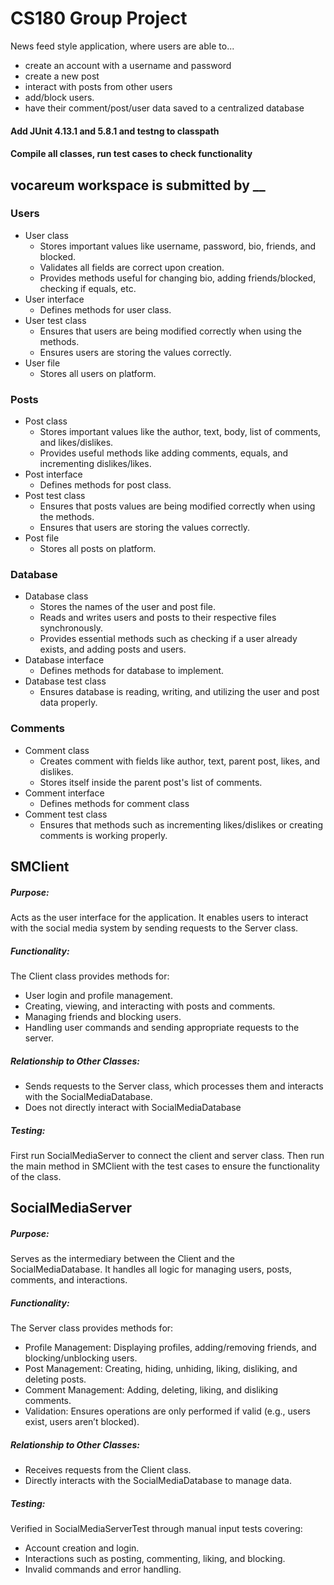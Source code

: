 # CS180 Group Project
News feed style application, where users are able to...
- create an account with a username and password
- create a new post
- interact with posts from other users
- add/block users.
- have their comment/post/user data saved to a centralized database

#### Add JUnit 4.13.1 and 5.8.1 and testng to classpath
#### Compile all classes, run test cases to check functionality
## vocareum workspace is submitted by __

### Users
- User class
  - Stores important values like username, password, bio, friends, and blocked.
  - Validates all fields are correct upon creation.
  - Provides methods useful for changing bio, adding friends/blocked, checking if equals, etc.
- User interface
  - Defines methods for user class.
- User test class
  - Ensures that users are being modified correctly when using the methods.
  - Ensures users are storing the values correctly.
- User file
  - Stores all users on platform.
### Posts
- Post class
  - Stores important values like the author, text, body, list of comments, and likes/dislikes.
  - Provides useful methods like adding comments, equals, and incrementing dislikes/likes.
- Post interface
  - Defines methods for post class.
- Post test class
  - Ensures that posts values are being modified correctly when using the methods.
  - Ensures that users are storing the values correctly.
- Post file
  - Stores all posts on platform.
### Database
- Database class
  - Stores the names of the user and post file.
  - Reads and writes users and posts to their respective files synchronously.
  - Provides essential methods such as checking if a user already exists, and adding posts and users.
- Database interface
  - Defines methods for database to implement.
- Database test class
  - Ensures database is reading, writing, and utilizing the user and post data properly.
### Comments
- Comment class
  - Creates comment with fields like author, text, parent post, likes, and dislikes.
  - Stores itself inside the parent post's list of comments.
- Comment interface
  - Defines methods for comment class
- Comment test class
  - Ensures that methods such as incrementing likes/dislikes or creating comments is working properly.
    
## SMClient
##### Purpose: 
Acts as the user interface for the application. It enables users to interact with the social media system by sending requests to the Server class.

##### Functionality:
The Client class provides methods for:
- User login and profile management.
- Creating, viewing, and interacting with posts and comments.
- Managing friends and blocking users.
- Handling user commands and sending appropriate requests to the server.

##### Relationship to Other Classes:
- Sends requests to the Server class, which processes them and interacts with the SocialMediaDatabase.
- Does not directly interact with SocialMediaDatabase

##### Testing:
First run SocialMediaServer to connect the client and server class. Then run the main method in SMClient with the test cases to ensure the functionality of the class.

## SocialMediaServer
##### Purpose: 
Serves as the intermediary between the Client and the SocialMediaDatabase. It handles all logic for managing users, posts, comments, and interactions.

##### Functionality:
The Server class provides methods for:
- Profile Management: Displaying profiles, adding/removing friends, and blocking/unblocking users.
- Post Management: Creating, hiding, unhiding, liking, disliking, and deleting posts.
- Comment Management: Adding, deleting, liking, and disliking comments.
- Validation: Ensures operations are only performed if valid (e.g., users exist, users aren’t blocked).

##### Relationship to Other Classes:
- Receives requests from the Client class.
- Directly interacts with the SocialMediaDatabase to manage data.

##### Testing:
Verified in SocialMediaServerTest through manual input tests covering:
- Account creation and login.
- Interactions such as posting, commenting, liking, and blocking.
- Invalid commands and error handling.
